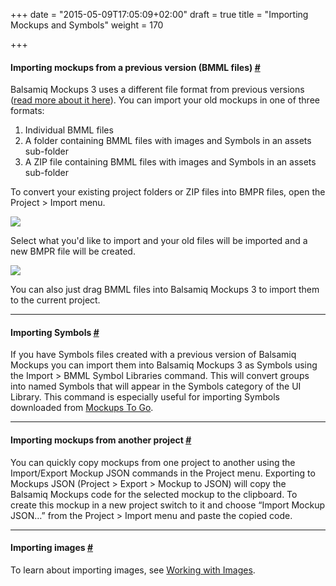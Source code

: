 +++
date = "2015-05-09T17:05:09+02:00"
draft = true
title = "Importing Mockups and Symbols"
weight = 170

+++

#### Importing mockups from a previous version (BMML files) [#](#importingbmml)

Balsamiq Mockups 3 uses a different file format from previous versions ([read more about it here](http://support.balsamiq.com/customer/portal/articles/1844131#projects)). You can import your old mockups in one of three formats:

1.  Individual BMML files
2.  A folder containing BMML files with images and Symbols in an assets sub-folder
3.  A ZIP file containing BMML files with images and Symbols in an assets sub-folder

To convert your existing project folders or ZIP files into BMPR files, open the Project > Import menu.

![](http://media.balsamiq.com/img/support/docs/m4d/b3/import.png)

Select what you'd like to import and your old files will be imported and a new BMPR file will be created.

![](http://media.balsamiq.com/img/support/docs/m4d/b3/import2.png)

You can also just drag BMML files into Balsamiq Mockups 3 to import them to the current project.

* * *

#### Importing Symbols [#](#importingsymbols)

If you have Symbols files created with a previous version of Balsamiq Mockups you can import them into Balsamiq Mockups 3 as Symbols using the Import > BMML Symbol Libraries command. This will convert groups into named Symbols that will appear in the Symbols category of the UI Library. This command is especially useful for importing Symbols downloaded from [Mockups To Go](http://support.balsamiq.com/customer/portal/articles/131430).

* * *

#### Importing mockups from another project [#](#importingjson)

You can quickly copy mockups from one project to another using the Import/Export Mockup JSON commands in the Project menu. Exporting to Mockups JSON (Project > Export > Mockup to JSON) will copy the Balsamiq Mockups code for the selected mockup to the clipboard. To create this mockup in a new project switch to it and choose “Import Mockup JSON…” from the Project > Import menu and paste the copied code.

* * *

#### Importing images [#](#importingimages)

To learn about importing images, see [Working with Images](http://support.balsamiq.com/customer/portal/articles/110401).